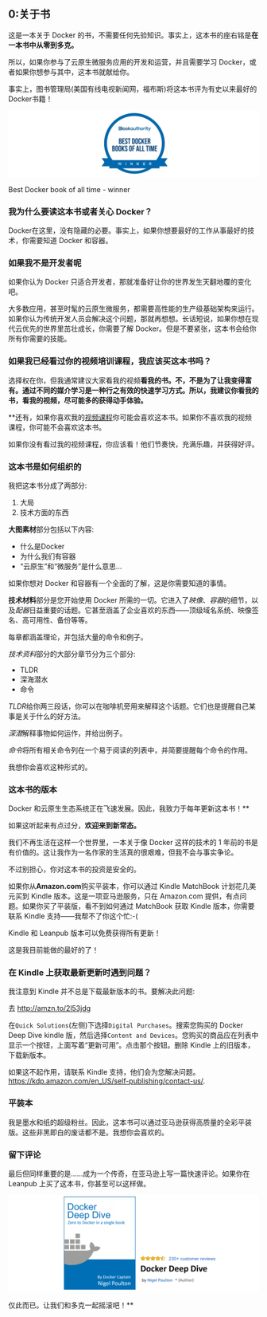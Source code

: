 ## 0:关于书

这是一本关于 Docker 的书，不需要任何先验知识。事实上，这本书的座右铭是**在一本书中从零到多克。**

所以，如果你参与了云原生微服务应用的开发和运营，并且需要学习 Docker，或者如果你想参与其中，这本书就献给你。

事实上，图书管理局(美国有线电视新闻网，福布斯)将这本书评为有史以来最好的Docker书籍！

![Best Docker book of all time - winner](img/figure0-1a.png)

Best Docker book of all time - winner



### 我为什么要读这本书或者关心 Docker？

Docker在这里，没有隐藏的必要。事实上，如果你想要最好的工作从事最好的技术，你需要知道 Docker 和容器。

### 如果我不是开发者呢

如果你认为 Docker 只适合开发者，那就准备好让你的世界发生天翻地覆的变化吧。

大多数应用，甚至时髦的云原生微服务，都需要高性能的生产级基础架构来运行。如果你认为传统开发人员会解决这个问题，那就再想想。长话短说，如果你想在现代云优先的世界里茁壮成长，你需要了解 Docker。但是不要紧张，这本书会给你所有你需要的技能。

### 如果我已经看过你的视频培训课程，我应该买这本书吗？

选择权在你，但我通常建议大家看我的视频**看我的书。不，不是为了让我变得富有。通过不同的媒介学习是一种行之有效的快速学习方式。所以，我建议你看我的书，看我的视频，尽可能多的获得动手体验。**

 **还有，如果你喜欢我的[视频课程](https://app.pluralsight.com/library/search?q=nigel+poulton)你可能会喜欢这本书。如果你不喜欢我的视频课程，你可能不会喜欢这本书。

如果你没有看过我的视频课程，你应该看！他们节奏快，充满乐趣，并获得好评。

### 这本书是如何组织的

我把这本书分成了两部分:

1.  大局
2.  技术方面的东西

**大图素材**部分包括以下内容:

*   什么是Docker
*   为什么我们有容器
*   “云原生”和“微服务”是什么意思…

如果你想对 Docker 和容器有一个全面的了解，这是你需要知道的事情。

**技术材料**部分是您开始使用 Docker 所需的一切。它进入了*映像*、*容器*的细节，以及*配器*日益重要的话题。它甚至涵盖了企业喜欢的东西——顶级域名系统、映像签名、高可用性、备份等等。

每章都涵盖理论，并包括大量的命令和例子。

*技术资料*部分的大部分章节分为三个部分:

*   TLDR
*   深海潜水
*   命令

*TLDR*给你两三段话，你可以在咖啡机旁用来解释这个话题。它们也是提醒自己某事是关于什么的好方法。

*深潜*解释事物如何运作，并给出例子。

*命令*将所有相关命令列在一个易于阅读的列表中，并简要提醒每个命令的作用。

我想你会喜欢这种形式的。

### 这本书的版本

Docker 和云原生生态系统正在飞速发展。因此，我致力于每年更新这本书！**

如果这听起来有点过分，**欢迎来到新常态。**

我们不再生活在这样一个世界里，一本关于像 Docker 这样的技术的 1 年前的书是有价值的。这让我作为一名作家的生活真的很艰难，但我不会与事实争论。

不过别担心，你对这本书的投资是安全的。

如果你从**Amazon.com**购买平装本，你可以通过 Kindle MatchBook 计划花几美元买到 Kindle 版本。这是一项亚马逊服务，只在 Amazon.com 提供，有点问题。如果你买了平装版，看不到如何通过 MatchBook 获取 Kindle 版本，你需要联系 Kindle 支持——我帮不了你这个忙:-(

Kindle 和 Leanpub 版本可以免费获得所有更新！

这是我目前能做的最好的了！

### 在 Kindle 上获取最新更新时遇到问题？

我注意到 Kindle 并不总是下载最新版本的书。要解决此问题:

去 http://amzn.to/2l53jdg

在`Quick Solutions`(左侧)下选择`Digital Purchases`。搜索您购买的 Docker Deep Dive kindle 版，然后选择`Content and Devices`。您购买的商品应在列表中显示一个按钮，上面写着“更新可用”。点击那个按钮。删除 Kindle 上的旧版本，下载新版本。

如果这不起作用，请联系 Kindle 支持，他们会为您解决问题。https://kdp.amazon.com/en_US/self-publishing/contact-us/.

### 平装本

我是墨水和纸的超级粉丝。因此，这本书可以通过亚马逊获得高质量的全彩平装版。这些非黑即白的废话都不是。我想你会喜欢的。

### 留下评论

最后但同样重要的是……成为一个传奇，在亚马逊上写一篇快速评论。如果你在 Leanpub 上买了这本书，你甚至可以这样做。

![](img/figure0-3.png)





仅此而已。让我们和多克一起摇滚吧！**